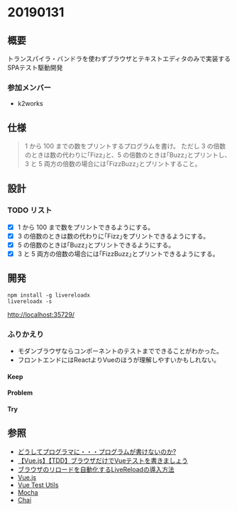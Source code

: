 # 20190131

## 概要

トランスパイラ・バンドラを使わずブラウザとテキストエディタのみで実装するSPAテスト駆動開発

### 参加メンバー

- k2works

## 仕様

> 1 から 100 までの数をプリントするプログラムを書け。
> ただし 3 の倍数のときは数の代わりに｢Fizz｣と、5 の倍数のときは｢Buzz｣とプリントし、3 と 5 両方の倍数の場合には｢FizzBuzz｣とプリントすること。

## 設計

### TODO リスト

- [x] 1 から 100 まで数をプリントできるようにする。
- [x] 3 の倍数のときは数の代わりに｢Fizz｣をプリントできるようにする。
- [x] 5 の倍数のときは｢Buzz｣とプリントできるようにする。
- [x] 3 と 5 両方の倍数の場合には｢FizzBuzz｣とプリントできるようにする。

## 開発

```
npm install -g livereloadx
livereloadx -s
```
[http://localhost:35729/](http://localhost:35729/)

### ふりかえり

- モダンブラウザならコンポーネントのテストまでできることがわかった。
- フロントエンドにはReactよりVueのほうが理解しやすいかもしれない。

#### Keep

#### Problem

#### Try

## 参照
- [どうしてプログラマに・・・プログラムが書けないのか?](http://www.aoky.net/articles/jeff_atwood/why_cant_programmers_program.htm)
- [【Vue.js】【TDD】ブラウザだけでVueテストを書きましょう](https://qiita.com/webpack_master/items/1219b61eb0dd924cb1b8)
- [ブラウザのリロードを自動化するLiveReloadの導入方法](https://blog.nzakr.com/use-livereload/)
- [Vue.js](https://jp.vuejs.org/)
- [Vue Test Utils](https://vue-test-utils.vuejs.org/ja/)
- [Mocha](https://mochajs.org/)
- [Chai](https://www.chaijs.com/)

